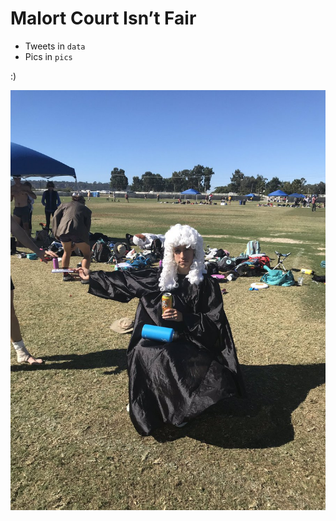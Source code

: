 
# Malort Court Isn’t Fair

  - Tweets in `data`
  - Pics in `pics`

:)

![](./pics/1053704347891130368-Dp-Cg1mUcAA_AkX.jpg)
